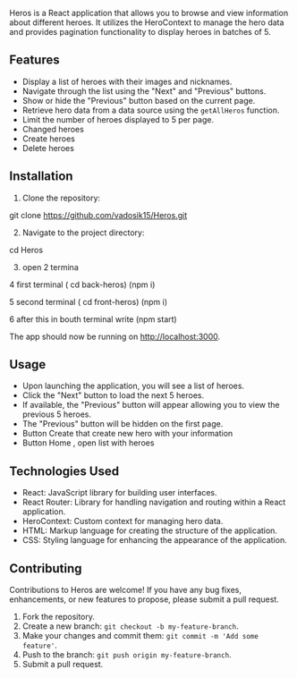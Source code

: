 Heros is a React application that allows you to browse and view information about different heroes. It utilizes the HeroContext to manage the hero data and provides pagination functionality to display heroes in batches of 5.

## Features

- Display a list of heroes with their images and nicknames.
- Navigate through the list using the "Next" and "Previous" buttons.
- Show or hide the "Previous" button based on the current page.
- Retrieve hero data from a data source using the `getAllHeros` function.
- Limit the number of heroes displayed to 5 per page.
- Changed heroes
- Create heroes
- Delete heroes

## Installation

1. Clone the repository:

git clone https://github.com/vadosik15/Heros.git


2. Navigate to the project directory:

cd Heros

3. open 2 termina

4 first terminal ( cd back-heros) (npm i)

5 second terminal ( cd front-heros) (npm i)

6 after this in bouth terminal write (npm start)



The app should now be running on [http://localhost:3000](http://localhost:3000).

## Usage

- Upon launching the application, you will see a list of heroes.
- Click the "Next" button to load the next 5 heroes.
- If available, the "Previous" button will appear allowing you to view the previous 5 heroes.
- The "Previous" button will be hidden on the first page.
- Button Create that create new hero with your information
- Button Home , open list with heroes

## Technologies Used

- React: JavaScript library for building user interfaces.
- React Router: Library for handling navigation and routing within a React application.
- HeroContext: Custom context for managing hero data.
- HTML: Markup language for creating the structure of the application.
- CSS: Styling language for enhancing the appearance of the application.

## Contributing

Contributions to Heros are welcome! If you have any bug fixes, enhancements, or new features to propose, please submit a pull request.

1. Fork the repository.
2. Create a new branch: `git checkout -b my-feature-branch`.
3. Make your changes and commit them: `git commit -m 'Add some feature'`.
4. Push to the branch: `git push origin my-feature-branch`.
5. Submit a pull request.
